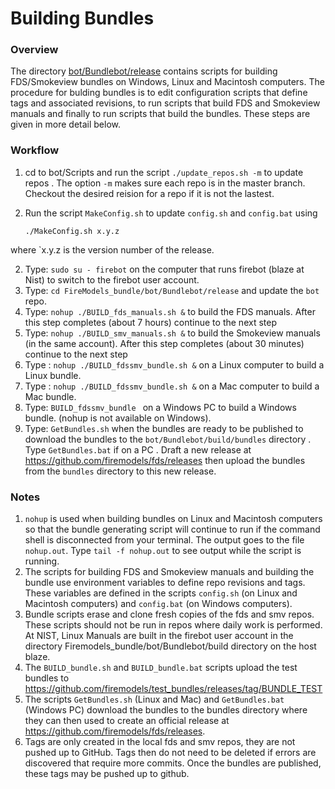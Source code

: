 
#  Building Bundles

### Overview

The directory [bot/Bundlebot/release](https://github.com/firemodels/bot/tree/master/Bundlebot/release) contains scripts for building FDS/Smokeview bundles on Windows, Linux and Macintosh computers. The procedure for bulding bundles is to edit configuration scripts that define tags and associated revisions, to run scripts that build FDS and Smokeview manuals and finally to run scripts that build the bundles.  These steps are given in more detail below.

### Workflow

   1. cd to bot/Scripts and run the script `./update_repos.sh -m` to update repos .  The option `-m` makes sure each repo is in the master branch. Checkout the desired reision for a repo if it is not the lastest.
   1. Run the script `MakeConfig.sh` to update `config.sh` and `config.bat` using
      
      `./MakeConfig.sh x.y.z`
      
where `x.y.z is the version number of the release.

   
   2. Type: `sudo su - firebot` on the computer that runs firebot (blaze at Nist) to switch to the firebot user account.
   3. Type: `cd FireModels_bundle/bot/Bundlebot/release` and update the `bot` repo.
   4. Type: `nohup ./BUILD_fds_manuals.sh &` to build the FDS manuals.  After this step completes (about 7 hours) continue to the next step
   5. Type: `nohup ./BUILD_smv_manuals.sh &` to build the Smokeview manuals (in the same account). After this step completes (about 30 minutes) continue to the next step
   6. Type : `nohup ./BUILD_fdssmv_bundle.sh &` on a Linux computer to build a Linux bundle.
   7. Type : `nohup ./BUILD_fdssmv_bundle.sh &` on a Mac computer to build a Mac bundle.
   8. Type: `BUILD_fdssmv_bundle ` on a Windows PC to build a Windows bundle. (nohup is not available on Windows).
   9. Type: `GetBundles.sh` when the bundles are ready to be published to download the bundles to the `bot/Bundlebot/build/bundles` directory .  Type `GetBundles.bat` if on a PC . Draft a new release at https://github.com/firemodels/fds/releases then upload the bundles from the `bundles` directory to this new release.

### Notes
      
1. `nohup` is used when building bundles on Linux and Macintosh computers so that the bundle generating script will continue to run if the command shell is disconnected from your terminal.  The output goes to the file `nohup.out`. Type `tail -f nohup.out` to see  output while the script is running.
2. The scripts for building FDS and Smokeview manuals and building the bundle use environment variables to define repo revisions and tags.  These variables are defined in the scripts `config.sh` (on Linux and Macintosh computers) and `config.bat` (on Windows computers).
3. Bundle scripts erase and clone fresh copies of the fds and smv repos. These scripts should not be run in repos where daily work is performed.   At NIST, Linux Manuals are built in the firebot user account in the directory Firemodels_bundle/bot/Bundlebot/build directory on the host blaze.
4. The `BUILD_bundle.sh` and `BUILD_bundle.bat` scripts upload the test bundles to https://github.com/firemodels/test_bundles/releases/tag/BUNDLE_TEST
5. The scripts `GetBundles.sh` (Linux and Mac) and `GetBundles.bat` (Windows PC) download the bundles to the bundles directory where they can then used to create an official release at https://github.com/firemodels/fds/releases.
6. Tags are only created in the local fds and smv repos, they are not pushed up to GitHub. Tags then do not need to be deleted if errors are discovered that require more commits. Once the bundles are published, these tags may be pushed up to github.


